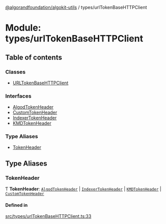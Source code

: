 [@algorandfoundation/algokit-utils](../README.md) / types/urlTokenBaseHTTPClient

# Module: types/urlTokenBaseHTTPClient

## Table of contents

### Classes

- [URLTokenBaseHTTPClient](../classes/types_urlTokenBaseHTTPClient.URLTokenBaseHTTPClient.md)

### Interfaces

- [AlgodTokenHeader](../interfaces/types_urlTokenBaseHTTPClient.AlgodTokenHeader.md)
- [CustomTokenHeader](../interfaces/types_urlTokenBaseHTTPClient.CustomTokenHeader.md)
- [IndexerTokenHeader](../interfaces/types_urlTokenBaseHTTPClient.IndexerTokenHeader.md)
- [KMDTokenHeader](../interfaces/types_urlTokenBaseHTTPClient.KMDTokenHeader.md)

### Type Aliases

- [TokenHeader](types_urlTokenBaseHTTPClient.md#tokenheader)

## Type Aliases

### TokenHeader

Ƭ **TokenHeader**: [`AlgodTokenHeader`](../interfaces/types_urlTokenBaseHTTPClient.AlgodTokenHeader.md) \| [`IndexerTokenHeader`](../interfaces/types_urlTokenBaseHTTPClient.IndexerTokenHeader.md) \| [`KMDTokenHeader`](../interfaces/types_urlTokenBaseHTTPClient.KMDTokenHeader.md) \| [`CustomTokenHeader`](../interfaces/types_urlTokenBaseHTTPClient.CustomTokenHeader.md)

#### Defined in

[src/types/urlTokenBaseHTTPClient.ts:33](https://github.com/algorandfoundation/algokit-utils-ts/blob/main/src/types/urlTokenBaseHTTPClient.ts#L33)

